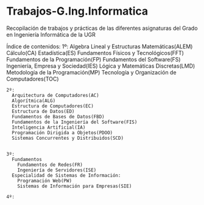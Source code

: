 # Trabajos-G.Ing.Informatica
Recopilación de trabajos y prácticas de las diferentes asignaturas del Grado en Ingeniería Informática de la UGR

Índice de contenidos:
    1º:
      Algebra Lineal y Estructuras Matemáticas(ALEM)
      Cálculo(CA)
      Estadística(ES)
      Fundamentos Físicos y Tecnológicos(FFT)
      Fundamentos de la Programación(FP)
      Fundamentos del Software(FS)
      Ingeniería, Empresa y Sociedad(IES)
      Lógica y Matemáticas Discretas(LMD)
      Metodología de la Programación(MP)
      Tecnología y Organización de Computadores(TOC)
      
    2º:
      Arquitectura de Computadores(AC)
      Algorítmica(ALG)
      Estructura de Computadores(EC)
      Estructura de Datos(ED)
      Fundamentos de Bases de Datos(FBD)
      Fundamentos de la Ingeniería del Software(FIS)
      Inteligencia Artificial(IA)
      Programación Dirigida a Objetos(PDOO)
      Sistemas Concurrentes y Distribuidos(SCD)
      
    
    3º:
      Fundamentos
        Fundamentos de Redes(FR)
        Ingeniería de Servidores(ISE)
      Especialidad de Sistemas de Información:
        Programación Web(PW)
        Sistemas de Información para Empresas(SIE)
        
    4º:
